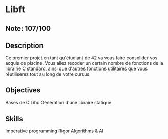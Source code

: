 # Libft

## Note: 107/100

## Description

Ce premier projet en tant qu'étudiant de 42 va vous faire consolider vos acquis de piscine. Vous allez recoder un certain nombre de fonctions de la librairie C standard, ainsi que d'autres fonctions utilitaires que vous réutiliserez tout au long de votre cursus.

## Objectives

Bases de C 
Libc 
Génération d'une libraire statique 

## Skills

Imperative programming 
Rigor 
Algorithms & AI 
